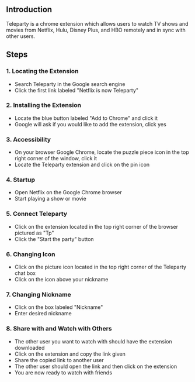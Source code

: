 ## Introduction

Teleparty is a chrome extension which allows users to watch TV shows and movies from Netflix, Hulu, Disney Plus, and HBO remotely and in sync with other users. 


## Steps

### 1. Locating the Extension
- Search Teleparty in the Google search engine
- Click the first link labeled "Netflix is now Teleparty"


### 2. Installing the Extension

- Locate the blue button labeled "Add to Chrome" and click it
- Google will ask if you would like to add the extension, click yes


### 3. Accessibility

- On your browser Google Chrome, locate the puzzle piece icon in the top right corner of the window, click it
- Locate the Teleparty extension and click on the pin icon

### 4. Startup

- Open Netflix on the Google Chrome browser
- Start playing a show or movie


### 5. Connect Teleparty
 
- Click on the extension located in the top right corner of the browser pictured as "Tp"
- Click the "Start the party" button

### 6. Changing Icon
- Click on the picture icon located in the top right corner of the Teleparty chat box
- Click on the icon above your nickname 


### 7. Changing Nickname
- Click on the box labeled "Nickname"
- Enter desired nickname 

### 8. Share with and Watch with Others
- The other user you want to watch with should have the extension downloaded
- Click on the extension and copy the link given
- Share the copied link to another user
- The other user should open the link and then click on the extension 
- You are now ready to watch with friends

